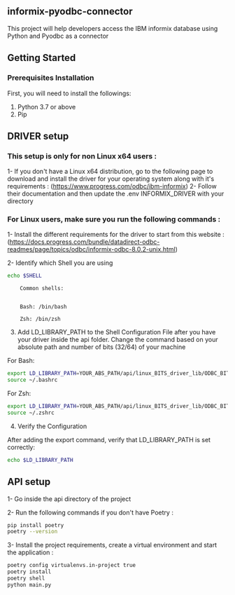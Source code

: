 ## informix-pyodbc-connector
This project will help developers access the IBM informix database using Python and Pyodbc as a connector

## Getting Started

### Prerequisites Installation

First, you will need to install the followings:

1. Python 3.7 or above
2. Pip

## DRIVER setup

### This setup is only for non Linux x64 users :
1- If you don't have a Linux x64 distribution, go to the following page to download and install the driver for your operating system along with it's requirements :
(https://www.progress.com/odbc/ibm-informix)
2- Follow their documentation and then update the .env INFORMIX_DRIVER with your directory

### For Linux users, make sure you run the following commands :

1- Install the different requirements for the driver to start from this website :
(https://docs.progress.com/bundle/datadirect-odbc-readmes/page/topics/odbc/informix-odbc-8.0.2-unix.html)

2- Identify which Shell you are using 

```sh
echo $SHELL
```
        Common shells:

        
        Bash: /bin/bash

        Zsh: /bin/zsh

3. Add LD_LIBRARY_PATH to the Shell Configuration File after you have your driver inside the api folder. 
Change the command based on your absolute path and number of bits (32/64) of your machine

For Bash:

```sh
export LD_LIBRARY_PATH=YOUR_ABS_PATH/api/linux_BITS_driver_lib/ODBC_BITSbit/lib:$LD_LIBRARY_PATH
source ~/.bashrc
```

For Zsh:

```sh
export LD_LIBRARY_PATH=YOUR_ABS_PATH/api/linux_BITS_driver_lib/ODBC_BITSbit/lib::$LD_LIBRARY_PATH
source ~/.zshrc
```


4. Verify the Configuration

After adding the export command, verify that LD_LIBRARY_PATH is set correctly:

```sh
echo $LD_LIBRARY_PATH
```

## API setup

1- Go inside the api directory of the project

2- Run the following commands if you don't have Poetry :

```sh
pip install poetry
poetry --version
```
3- Install the project requirements, create a virtual environment and start the application :

```sh
poetry config virtualenvs.in-project true
poetry install
poetry shell
python main.py
```

